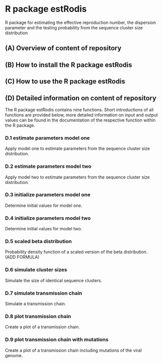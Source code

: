 # R package estRodis
R package for estimating the effective reproduction number, the dispersion parameter and the testing probability from the sequence cluster size distribution

## (A) Overview of content of repository


## (B) How to install the R package estRodis


## (C) How to use the R package estRodis


## (D) Detailed information on content of repository

The R package estRodis contains nine functions. Short introductions of all functions are provided below, more detailed information on input and output values can be found in the documentation of the respective function within the R package.

### D.1 estimate parameters model one
Apply model one to estimate parameters from the sequence cluster size distribution.

### D.2 estimate parameters model two
Apply model two to estimate parameters from the sequence cluster size distribution.

### D.3 initialize parameters model one
Determine initial values for model one.

### D.4 initialize parameters model two
Determine initial values for model two.

### D.5 scaled beta distribution
Probability density function of a scaled version of the beta distribution. (ADD FORMULA)

### D.6 simulate cluster sizes
Simulate the size of identical sequence clusters.

### D.7 simulate transmission chain
Simulate a transmission chain.

### D.8 plot transmission chain
Create a plot of a transmission chain.

### D.9 plot transmission chain with mutations
Create a plot of a transmission chain including mutations of the viral genome.




